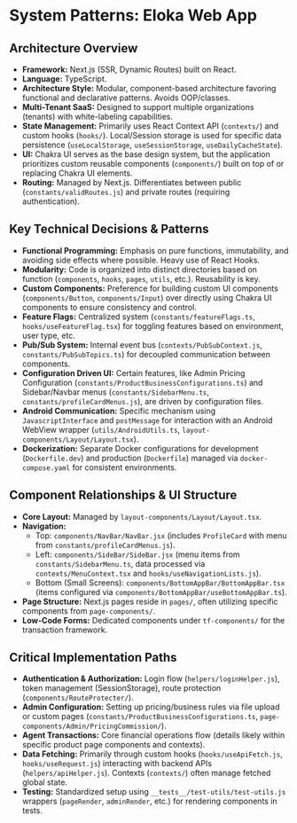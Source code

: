 # System Patterns: Eloka Web App

## Architecture Overview
-   **Framework:** Next.js (SSR, Dynamic Routes) built on React.
-   **Language:** TypeScript.
-   **Architecture Style:** Modular, component-based architecture favoring functional and declarative patterns. Avoids OOP/classes.
-   **Multi-Tenant SaaS:** Designed to support multiple organizations (tenants) with white-labeling capabilities.
-   **State Management:** Primarily uses React Context API (`contexts/`) and custom hooks (`hooks/`). Local/Session storage is used for specific data persistence (`useLocalStorage`, `useSessionStorage`, `useDailyCacheState`).
-   **UI:** Chakra UI serves as the base design system, but the application prioritizes custom reusable components (`components/`) built on top of or replacing Chakra UI elements.
-   **Routing:** Managed by Next.js. Differentiates between public (`constants/validRoutes.js`) and private routes (requiring authentication).

## Key Technical Decisions & Patterns
-   **Functional Programming:** Emphasis on pure functions, immutability, and avoiding side effects where possible. Heavy use of React Hooks.
-   **Modularity:** Code is organized into distinct directories based on function (`components`, `hooks`, `pages`, `utils`, etc.). Reusability is key.
-   **Custom Components:** Preference for building custom UI components (`components/Button`, `components/Input`) over directly using Chakra UI components to ensure consistency and control.
-   **Feature Flags:** Centralized system (`constants/featureFlags.ts`, `hooks/useFeatureFlag.tsx`) for toggling features based on environment, user type, etc.
-   **Pub/Sub System:** Internal event bus (`contexts/PubSubContext.js`, `constants/PubSubTopics.ts`) for decoupled communication between components.
-   **Configuration Driven UI:** Certain features, like Admin Pricing Configuration (`constants/ProductBusinessConfigurations.ts`) and Sidebar/Navbar menus (`constants/SidebarMenu.ts`, `constants/profileCardMenus.js`), are driven by configuration files.
-   **Android Communication:** Specific mechanism using `JavascriptInterface` and `postMessage` for interaction with an Android WebView wrapper (`utils/AndroidUtils.ts`, `layout-components/Layout/Layout.tsx`).
-   **Dockerization:** Separate Docker configurations for development (`Dockerfile.dev`) and production (`Dockerfile`) managed via `docker-compose.yaml` for consistent environments.

## Component Relationships & UI Structure
-   **Core Layout:** Managed by `layout-components/Layout/Layout.tsx`.
-   **Navigation:**
    -   Top: `components/NavBar/NavBar.jsx` (includes `ProfileCard` with menu from `constants/profileCardMenus.js`).
    -   Left: `components/SideBar/SideBar.jsx` (menu items from `constants/SidebarMenu.ts`, data processed via `contexts/MenuContext.tsx` and `hooks/useNavigationLists.js`).
    -   Bottom (Small Screens): `components/BottomAppBar/BottomAppBar.tsx` (items configured via `components/BottomAppBar/useBottomAppBar.ts`).
-   **Page Structure:** Next.js pages reside in `pages/`, often utilizing specific components from `page-components/`.
-   **Low-Code Forms:** Dedicated components under `tf-components/` for the transaction framework.

## Critical Implementation Paths
-   **Authentication & Authorization:** Login flow (`helpers/loginHelper.js`), token management (SessionStorage), route protection (`components/RouteProtecter/`).
-   **Admin Configuration:** Setting up pricing/business rules via file upload or custom pages (`constants/ProductBusinessConfigurations.ts`, `page-components/Admin/PricingCommission/`).
-   **Agent Transactions:** Core financial operations flow (details likely within specific product page components and contexts).
-   **Data Fetching:** Primarily through custom hooks (`hooks/useApiFetch.js`, `hooks/useRequest.js`) interacting with backend APIs (`helpers/apiHelper.js`). Contexts (`contexts/`) often manage fetched global state.
-   **Testing:** Standardized setup using `__tests__/test-utils/test-utils.js` wrappers (`pageRender`, `adminRender`, etc.) for rendering components in tests.
